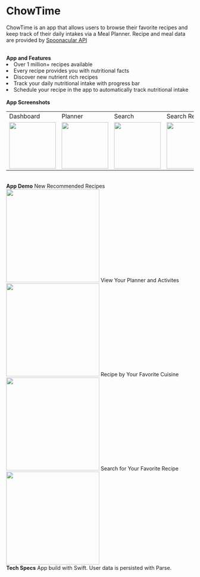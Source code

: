 # ChowTime

ChowTime is an app that allows users to browse their favorite recipes and keep track of their daily intakes via a Meal Planner. Recipe and meal data are provided by [Spoonacular API](https://spoonacular.com/food-api)

<br>
<b>App and Features</b>
<li>Over 1 million+ recipes available</li>
<li>Every recipe provides you with nutritional facts</li>
<li>Discover new nutrient rich recipes </li>
<li>Track your daily nutritional intake with progress bar</li>
<li>Schedule your recipe in the app to automatically track nutritional intake</li>

<br>
<b>App Screenshots</b>
<table>
<tr>
    <td>Dashboard</td>
    <td>Planner</td>
    <td>Search</td>
    <td>Search Results</td>
    <td>Recipe Card</td>
</tr>
<tr>
    <td><img src = "https://i.imgur.com/QuHI5iY.png" width=125></td>
    <td><img src = "https://i.imgur.com/lajGba2.png" width=125></td>
    <td><img src = "https://i.imgur.com/PpLErF5.png" width=125></td>
    <td><img src = "https://i.imgur.com/s8Vykxw.png" width=125></td>
    <td><img src = "https://i.imgur.com/0yxxwua.png" width=125></td>
</tr>
</table>

<br>
<b>App Demo</b>
New Recommended Recipes
<img src = "http://g.recordit.co/HA7rJrrr5E.gif" width=250>
View Your Planner and Activites
<img src = "http://g.recordit.co/gL6c3qacXo.gif" width=250>
Recipe by Your Favorite Cuisine
<img src = "http://g.recordit.co/mNEJwUENT0.gif" width=250>
Search for Your Favorite Recipe
<img src = "http://g.recordit.co/3KDSQYBTQv.gif" width=250>

<br>
<b>Tech Specs</b>
App build with Swift. User data is persisted with Parse.
